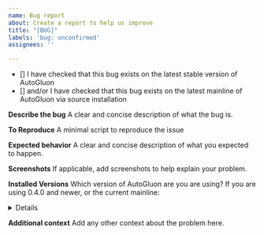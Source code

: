 ```yaml
---
name: Bug report
about: Create a report to help us improve
title: "[BUG]"
labels: 'bug: unconfirmed'
assignees: ''

---
```


- [] I have checked that this bug exists on the latest stable version of AutoGluon
- [] and/or I have checked that this bug exists on the latest mainline of AutoGluon via source installation

**Describe the bug**
A clear and concise description of what the bug is.

**To Reproduce**
A minimal script to reproduce the issue

**Expected behavior**
A clear and concise description of what you expected to happen.

**Screenshots**
If applicable, add screenshots to help explain your problem.

**Installed Versions**
Which version of AutoGluon are you are using?
If you are using 0.4.0 and newer, or the current mainline:
<details>

# Replace this code with the output of the following:
from autogluon.core.utils import show_versions
show_versions()

</details>

**Additional context**
Add any other context about the problem here.
